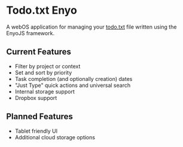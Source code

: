 Todo.txt Enyo
=============

A webOS application for managing your [todo.txt](http://todotxt.com) file written using the EnyoJS framework.

Current Features
----------------

* Filter by project or context
* Set and sort by priority
* Task completion (and optionally creation) dates
* "Just Type" quick actions and universal search
* Internal storage support
* Dropbox support

Planned Features
----------------

* Tablet friendly UI
* Additional cloud storage options
